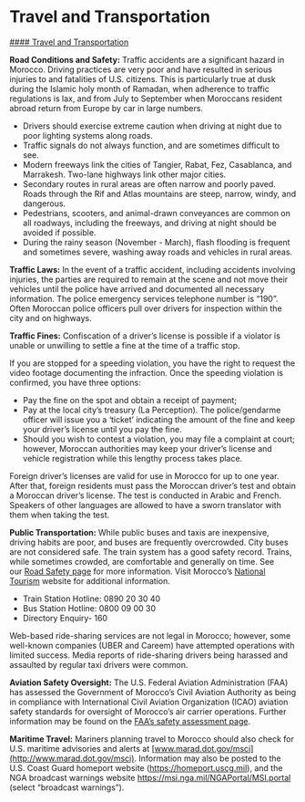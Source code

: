 # Travel and Transportation

[#### Travel and Transportation](javascript:void(0); "Travel and Transportation")

**Road Conditions and Safety:** Traffic accidents are a significant hazard in Morocco. Driving practices are very poor and have resulted in serious injuries to and fatalities of U.S. citizens. This is particularly true at dusk during the Islamic holy month of Ramadan, when adherence to traffic regulations is lax, and from July to September when Moroccans resident abroad return from Europe by car in large numbers.

* Drivers should exercise extreme caution when driving at night due to poor lighting systems along roads.
* Traffic signals do not always function, and are sometimes difficult to see.
* Modern freeways link the cities of Tangier, Rabat, Fez, Casablanca, and Marrakesh. Two-lane highways link other major cities.
* Secondary routes in rural areas are often narrow and poorly paved. Roads through the Rif and Atlas mountains are steep, narrow, windy, and dangerous.
* Pedestrians, scooters, and animal-drawn conveyances are common on all roadways, including the freeways, and driving at night should be avoided if possible.
* During the rainy season (November - March), flash flooding is frequent and sometimes severe, washing away roads and vehicles in rural areas.

**Traffic Laws:** In the event of a traffic accident, including accidents involving injuries, the parties are required to remain at the scene and not move their vehicles until the police have arrived and documented all necessary information. The police emergency services telephone number is “190”. Often Moroccan police officers pull over drivers for inspection within the city and on highways.

**Traffic Fines:** Confiscation of a driver’s license is possible if a violator is unable or unwilling to settle a fine at the time of a traffic stop.

If you are stopped for a speeding violation, you have the right to request the video footage documenting the infraction. Once the speeding violation is confirmed, you have three options: 

* Pay the fine on the spot and obtain a receipt of payment;
* Pay at the local city’s treasury (La Perception). The police/gendarme officer will issue you a ‘ticket’ indicating the amount of the fine and keep your driver’s license until you pay the fine.
* Should you wish to contest a violation, you may file a complaint at court; however, Moroccan authorities may keep your driver’s license and vehicle registration while this lengthy process takes place.

Foreign driver’s licenses are valid for use in Morocco for up to one year. After that, foreign residents must pass the Moroccan driver’s test and obtain a Moroccan driver’s license. The test is conducted in Arabic and French. Speakers of other languages are allowed to have a sworn translator with them when taking the test.

**Public Transportation:** While public buses and taxis are inexpensive, driving habits are poor, and buses are frequently overcrowded. City buses are not considered safe. The train system has a good safety record. Trains, while sometimes crowded, are comfortable and generally on time. See our [Road Safety page](http://travel.state.gov/content/passports/en/go/safety/road.html) for more information. Visit Morocco’s [National Tourism](https://www.visitmorocco.com/en/useful-information?id=modaloffice486) website for additional information.

* Train Station Hotline: 0890 20 30 40
* Bus Station Hotline: 0800 09 00 30
* Directory Enquiry- 160

Web-based ride-sharing services are not legal in Morocco; however, some well-known companies (UBER and Careem) have attempted operations with limited success. Media reports of ride-sharing drivers being harassed and assaulted by regular taxi drivers were common.

**Aviation Safety Oversight:** The U.S. Federal Aviation Administration (FAA) has assessed the Government of Morocco’s Civil Aviation Authority as being in compliance with International Civil Aviation Organization (ICAO) aviation safety standards for oversight of Morocco’s air carrier operations. Further information may be found on the [FAA’s safety assessment page](http://www.faa.gov/about/initiatives/iasa/).

**Maritime Travel:** Mariners planning travel to Morocco should also check for U.S. maritime advisories and alerts at [www.marad.dot.gov/msci](http://www.marad.dot.gov/msci). Information may also be posted to the U.S. Coast Guard homeport website (https://homeport.uscg.mil), and the NGA broadcast warnings website <https://msi.nga.mil/NGAPortal/MSI.portal> (select “broadcast warnings”).